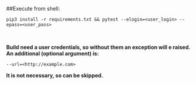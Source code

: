 ##Execute from shell:

```
pip3 install -r requirements.txt && pytest --elogin=<user_login> --epass=<user_pass>
```
<br>

__Build need a user credentials, so without them an exception will e raised.__
__An additional (optional argument) is:__

```--url=<http://example.com>```

__It is not necessary, so can be skipped.__
